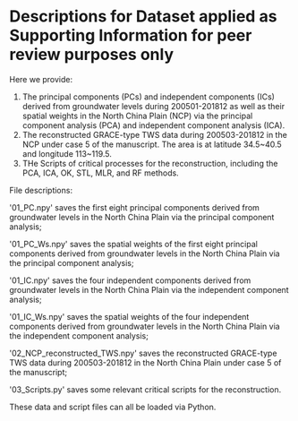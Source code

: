 # Descriptions for Dataset applied as Supporting Information for peer review purposes only

Here we provide:
1.	The principal components (PCs) and independent components (ICs) derived from groundwater levels during 200501-201812 as well as their spatial weights in the North China Plain (NCP) via the principal component analysis (PCA) and independent component analysis (ICA).
2.	The reconstructed GRACE-type TWS data during 200503-201812 in the NCP under case 5 of the manuscript. The area is at latitude 34.5~40.5 and longitude 113~119.5.
3.  THe Scripts of critical processes for the reconstruction, including the PCA, ICA, OK, STL, MLR, and RF methods.

File descriptions:

'01_PC.npy' saves the first eight principal components derived from groundwater levels in the North China Plain via the principal component analysis;

'01_PC_Ws.npy' saves the spatial weights of the first eight principal components derived from groundwater levels in the North China Plain via the principal component analysis;

'01_IC.npy' saves the four independent components derived from groundwater levels in the North China Plain via the independent component analysis;

'01_IC_Ws.npy' saves the spatial weights of the four independent components derived from groundwater levels in the North China Plain via the independent component analysis;

'02_NCP_reconstructed_TWS.npy' saves the reconstructed GRACE-type TWS data during 200503-201812 in the North China Plain under case 5 of the manuscript;

'03_Scripts.py' saves some relevant critical scripts for the reconstruction.

These data and script files can all be loaded via Python.
